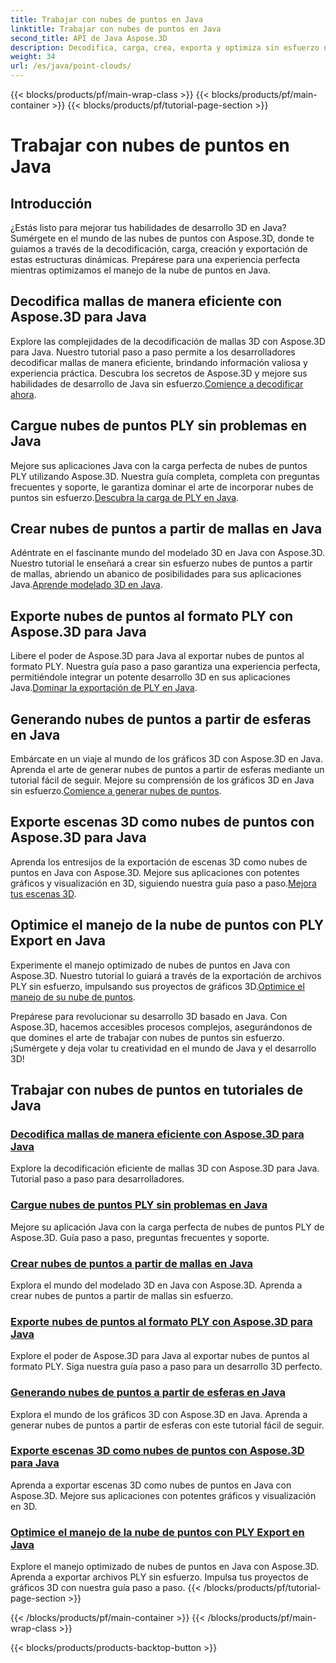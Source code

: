 ```yaml
---
title: Trabajar con nubes de puntos en Java
linktitle: Trabajar con nubes de puntos en Java
second_title: API de Java Aspose.3D
description: Decodifica, carga, crea, exporta y optimiza sin esfuerzo nubes de puntos en Java con los tutoriales de Aspose.3D. Mejore sus habilidades de desarrollo 3D paso a paso.
weight: 34
url: /es/java/point-clouds/
---
```


{{< blocks/products/pf/main-wrap-class >}}
{{< blocks/products/pf/main-container >}}
{{< blocks/products/pf/tutorial-page-section >}}

# Trabajar con nubes de puntos en Java


## Introducción

¿Estás listo para mejorar tus habilidades de desarrollo 3D en Java? Sumérgete en el mundo de las nubes de puntos con Aspose.3D, donde te guiamos a través de la decodificación, carga, creación y exportación de estas estructuras dinámicas. Prepárese para una experiencia perfecta mientras optimizamos el manejo de la nube de puntos en Java.

## Decodifica mallas de manera eficiente con Aspose.3D para Java
 Explore las complejidades de la decodificación de mallas 3D con Aspose.3D para Java. Nuestro tutorial paso a paso permite a los desarrolladores decodificar mallas de manera eficiente, brindando información valiosa y experiencia práctica. Descubra los secretos de Aspose.3D y mejore sus habilidades de desarrollo de Java sin esfuerzo.[Comience a decodificar ahora](./decode-meshes-java/).

## Cargue nubes de puntos PLY sin problemas en Java
 Mejore sus aplicaciones Java con la carga perfecta de nubes de puntos PLY utilizando Aspose.3D. Nuestra guía completa, completa con preguntas frecuentes y soporte, le garantiza dominar el arte de incorporar nubes de puntos sin esfuerzo.[Descubra la carga de PLY en Java](./load-ply-point-clouds-java/).

## Crear nubes de puntos a partir de mallas en Java
Adéntrate en el fascinante mundo del modelado 3D en Java con Aspose.3D. Nuestro tutorial le enseñará a crear sin esfuerzo nubes de puntos a partir de mallas, abriendo un abanico de posibilidades para sus aplicaciones Java.[Aprende modelado 3D en Java](./create-point-clouds-java/).

## Exporte nubes de puntos al formato PLY con Aspose.3D para Java
 Libere el poder de Aspose.3D para Java al exportar nubes de puntos al formato PLY. Nuestra guía paso a paso garantiza una experiencia perfecta, permitiéndole integrar un potente desarrollo 3D en sus aplicaciones Java.[Dominar la exportación de PLY en Java](./export-point-clouds-ply-java/).

## Generando nubes de puntos a partir de esferas en Java
 Embárcate en un viaje al mundo de los gráficos 3D con Aspose.3D en Java. Aprenda el arte de generar nubes de puntos a partir de esferas mediante un tutorial fácil de seguir. Mejore su comprensión de los gráficos 3D en Java sin esfuerzo.[Comience a generar nubes de puntos](./generate-point-clouds-spheres-java/).

## Exporte escenas 3D como nubes de puntos con Aspose.3D para Java
Aprenda los entresijos de la exportación de escenas 3D como nubes de puntos en Java con Aspose.3D. Mejore sus aplicaciones con potentes gráficos y visualización en 3D, siguiendo nuestra guía paso a paso.[Mejora tus escenas 3D](./export-3d-scenes-point-clouds-java/).

## Optimice el manejo de la nube de puntos con PLY Export en Java
 Experimente el manejo optimizado de nubes de puntos en Java con Aspose.3D. Nuestro tutorial lo guiará a través de la exportación de archivos PLY sin esfuerzo, impulsando sus proyectos de gráficos 3D.[Optimice el manejo de su nube de puntos](./ply-export-point-clouds-java/).

Prepárese para revolucionar su desarrollo 3D basado en Java. Con Aspose.3D, hacemos accesibles procesos complejos, asegurándonos de que domines el arte de trabajar con nubes de puntos sin esfuerzo. ¡Sumérgete y deja volar tu creatividad en el mundo de Java y el desarrollo 3D!
## Trabajar con nubes de puntos en tutoriales de Java
### [Decodifica mallas de manera eficiente con Aspose.3D para Java](./decode-meshes-java/)
Explore la decodificación eficiente de mallas 3D con Aspose.3D para Java. Tutorial paso a paso para desarrolladores.
### [Cargue nubes de puntos PLY sin problemas en Java](./load-ply-point-clouds-java/)
Mejore su aplicación Java con la carga perfecta de nubes de puntos PLY de Aspose.3D. Guía paso a paso, preguntas frecuentes y soporte.
### [Crear nubes de puntos a partir de mallas en Java](./create-point-clouds-java/)
Explora el mundo del modelado 3D en Java con Aspose.3D. Aprenda a crear nubes de puntos a partir de mallas sin esfuerzo.
### [Exporte nubes de puntos al formato PLY con Aspose.3D para Java](./export-point-clouds-ply-java/)
Explore el poder de Aspose.3D para Java al exportar nubes de puntos al formato PLY. Siga nuestra guía paso a paso para un desarrollo 3D perfecto.
### [Generando nubes de puntos a partir de esferas en Java](./generate-point-clouds-spheres-java/)
Explora el mundo de los gráficos 3D con Aspose.3D en Java. Aprenda a generar nubes de puntos a partir de esferas con este tutorial fácil de seguir.
### [Exporte escenas 3D como nubes de puntos con Aspose.3D para Java](./export-3d-scenes-point-clouds-java/)
Aprenda a exportar escenas 3D como nubes de puntos en Java con Aspose.3D. Mejore sus aplicaciones con potentes gráficos y visualización en 3D.
### [Optimice el manejo de la nube de puntos con PLY Export en Java](./ply-export-point-clouds-java/)
Explore el manejo optimizado de nubes de puntos en Java con Aspose.3D. Aprenda a exportar archivos PLY sin esfuerzo. Impulsa tus proyectos de gráficos 3D con nuestra guía paso a paso.
{{< /blocks/products/pf/tutorial-page-section >}}

{{< /blocks/products/pf/main-container >}}
{{< /blocks/products/pf/main-wrap-class >}}

{{< blocks/products/products-backtop-button >}}
